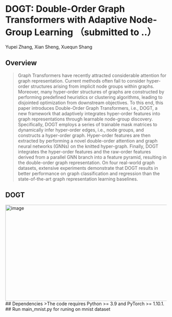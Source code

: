 # DOGT: Double-Order Graph Transformers with Adaptive Node-Group Learning （submitted to ..）
Yupei Zhang, Xian Sheng, Xuequn Shang
## Overview
>Graph Transformers have recently attracted considerable attention for graph representation. Current methods often fail to consider hyper-order structures arising from implicit node groups within graphs. Moreover, many hyper-order structures of graphs are constructed by performing predefined heuristics or clustering algorithms, leading to disjointed optimization from downstream objectives. To this end, this paper introduces Double-Order Graph Transformers, i.e., DOGT, a new framework that adaptively integrates hyper-order features into graph representations through learnable node-group discovery. Specifically, DOGT employs a series of trainable mask matrices to dynamically infer hyper-order edges, i.e., node groups, and constructs a hyper-order graph. Hyper-order features are then extracted by performing a novel double-order attention and graph neural networks (GNNs) on the knitted hyper-graph. Finally, DOGT integrates the hyper-order features and the raw-order features derived from a parallel GNN branch into a feature pyramid, resulting in the double-order graph representation. On four real-world graph datasets, extensive experiments demonstrate that DOGT results in better performance on graph classification and regression than the state-of-the-art graph representation learning baselines.
## DOGT
<img width="874" height="300" alt="image" src="https://github.com/user-attachments/assets/e2f11d8b-8ebd-47c4-a88c-1800cebc0cb8" />
## Dependencies
>The code requires Python >= 3.9 and PyTorch >= 1.10.1.
## Run
main_mnist.py for runing on mnist dataset
